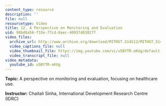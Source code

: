 ```yaml
---
content_type: resource
description: ''
file: null
resourcetype: Video
title: 12. A Perspective on Monitoring and Evaluation
uid: 98bd6a56-f33e-77cd-8aec-40937d830277
video_files:
  archive_url: http://www.archive.org/download/MITHST.S14S12/MITHST_S14S12_lec12_300k.mp4
  video_captions_file: null
  video_thumbnail_file: https://img.youtube.com/vi/u5BYTR-oKUg/default.jpg
  video_transcript_file: null
video_metadata:
  youtube_id: u5BYTR-oKUg
---
```


**Topic:** A perspective on monitoring and evaluation, focusing on healthcare use.

**Instructor:** Chaitali Sinha, International Development Research Centre (IDRC)